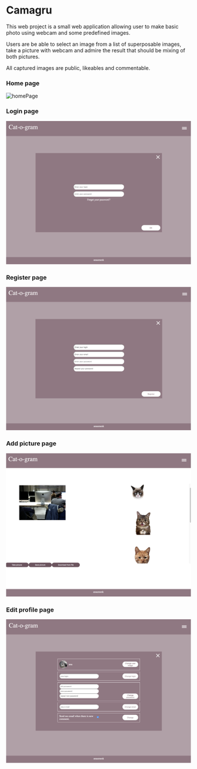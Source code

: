 # Camagru

This web project is a small web application allowing user to make basic photo using webcam and some predefined images.

Users are be able to select an image from a list of superposable images,
take a picture with webcam and admire the result that should be mixing of both pictures.

All captured images are public, likeables and commentable.

### Home page
<img src="https://github.com/anaumenk/Camagru/blob/master/home-page.png" alt="homePage" />

### Login page
<img src="https://github.com/anaumenk/Camagru/blob/master/login-page.png" alt="loginPage" />

### Register page
<img src="https://github.com/anaumenk/Camagru/blob/master/register-page.png" alt="registerPage" />

### Add picture page
<img src="https://github.com/anaumenk/Camagru/blob/master/add-picture-page.png" alt="addPicturePage" />

### Edit profile page
<img src="https://github.com/anaumenk/Camagru/blob/master/edit-profile-page.png" alt="editProfilePage" />
